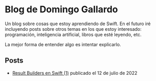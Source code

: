 # Blog de Domingo Gallardo

Un blog sobre cosas que estoy aprendiendo de Swift. En el futuro iré
incluyendo posts sobre otros temas en los que estoy interesado:
programación, inteligencia artificial, libros que esté leyendo, etc.

La mejor forma de entender algo es intentar explicarlo.

## Posts

- [Result Builders en Swift (1)](posts/0001-result-builders-1/post.md)
  publicado el 12 de julio de 2022
